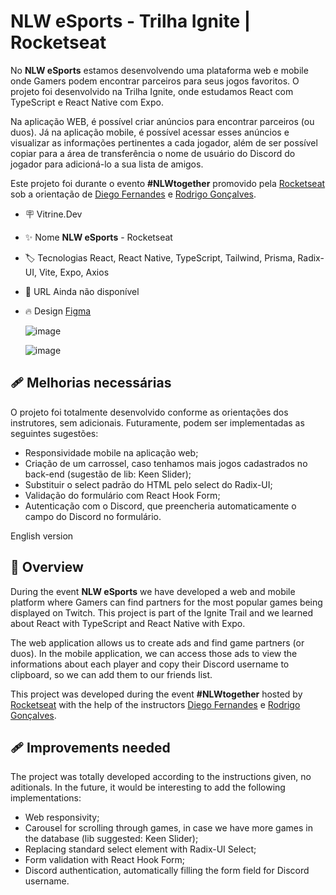 # NLW eSports - Trilha Ignite | Rocketseat

No **NLW eSports** estamos desenvolvendo uma plataforma web e mobile onde Gamers podem encontrar parceiros para seus jogos favoritos. O projeto foi desenvolvido na Trilha Ignite, onde estudamos React com TypeScript e React Native com Expo.

Na aplicação WEB, é possível criar anúncios para encontrar parceiros (ou duos). Já na aplicação mobile, é possível acessar esses anúncios e visualizar as informações pertinentes a cada jogador, além de ser possível copiar para a área de transferência o nome de usuário do Discord do jogador para adicioná-lo a sua lista de amigos.

Este projeto foi durante o evento **#NLWtogether** promovido pela [Rocketseat](https://www.rocketseat.com.br/) sob a orientação de [Diego Fernandes](https://github.com/diego3g) e [Rodrigo Gonçalves](https://github.com/rodrigorgtic).

- 🪧 Vitrine.Dev
- ✨ Nome	**NLW eSports** - Rocketseat
- 🏷️ Tecnologias	React, React Native, TypeScript, Tailwind, Prisma, Radix-UI, Vite, Expo, Axios
- 🚀 URL	Ainda não disponível
- 🔥 Design [Figma](https://www.figma.com/community/file/1150897317533332617/nlw-esports)

    ![image](https://github.com/lucass-ilva/NLW-Esports/assets/50452379/d5ecc90f-1d0e-428a-9e36-17352ab463a4)

  ![image](https://github.com/lucass-ilva/NLW-Esports/assets/50452379/dba52095-ef57-404c-b455-a95392497810)

## 🩹 Melhorias necessárias 
O projeto foi totalmente desenvolvido conforme as orientações dos instrutores, sem adicionais. Futuramente, podem ser implementadas as seguintes sugestões:

- Responsividade mobile na aplicação web;
- Criação de um carrossel, caso tenhamos mais jogos cadastrados no back-end (sugestão de lib: Keen Slider);
- Substituir o select padrão do HTML pelo select do Radix-UI;
- Validação do formulário com React Hook Form;
- Autenticação com o Discord, que preencheria automaticamente o campo do Discord no formulário.

English version

## 🔎 Overview
During the event **NLW eSports** we have developed a web and mobile platform where Gamers can find partners for the most popular games being displayed on Twitch. This project is part of the Ignite Trail and we learned about React with TypeScript and React Native with Expo.

The web application allows us to create ads and find game partners (or duos). In the mobile application, we can access those ads to view the informations about each player and copy their Discord username to clipboard, so we can add them to our friends list.

This project was developed during the event **#NLWtogether** hosted by [Rocketseat](https://www.rocketseat.com.br/) with the help of the instructors [Diego Fernandes](https://github.com/diego3g) e [Rodrigo Gonçalves](https://github.com/rodrigorgtic).

## 🩹 Improvements needed
The project was totally developed according to the instructions given, no aditionals. In the future, it would be interesting to add the following implementations:

- Web responsivity;
- Carousel for scrolling through games, in case we have more games in the database (lib suggested: Keen Slider);
- Replacing standard select element with Radix-UI Select;
- Form validation with React Hook Form;
- Discord authentication, automatically filling the form field for Discord username. 
